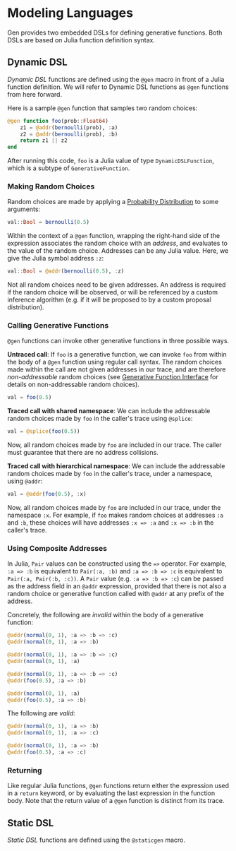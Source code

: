 # Modeling Languages

Gen provides two embedded DSLs for defining generative functions.
Both DSLs are based on Julia function definition syntax.

## Dynamic DSL

*Dynamic DSL* functions are defined using the `@gen` macro in front of a Julia function definition.
We will refer to Dynamic DSL functions as `@gen` functions from here forward.

Here is a sample `@gen` function that samples two random choices:
```julia
@gen function foo(prob::Float64)
    z1 = @addr(bernoulli(prob), :a)
    z2 = @addr(bernoulli(prob), :b)
    return z1 || z2
end
```

After running this code, `foo` is a Julia value of type `DynamicDSLFunction`, which is a subtype of `GenerativeFunction`.

### Making Random Choices

Random choices are made by applying a [Probability Distribution](@ref) to some arguments:
```julia
val::Bool = bernoulli(0.5)
```
Within the context of a `@gen` function, wrapping the right-hand side of the expression associates the random choice with an *address*, and evaluates to the value of the random choice.
Addresses can be any Julia value.
Here, we give the Julia symbol address `:z`:
```julia
val::Bool = @addr(bernoulli(0.5), :z)
```
Not all random choices need to be given addresses.
An address is required if the random choice will be observed, or will be referenced by a custom inference algorithm (e.g. if it will be proposed to by a custom proposal distribution).


### Calling Generative Functions

`@gen` functions can invoke other generative functions in three possible ways.

**Untraced call**:
If `foo` is a generative function, we can invoke `foo` from within the body of a `@gen` function using regular call syntax.
The random choices made within the call are not given addresses in our trace, and are therefore *non-addressable* random choices (see [Generative Function Interface](@ref) for details on non-addressable random choices).
```julia
val = foo(0.5)
```

**Traced call with shared namespace**:
We can include the addressable random choices made by `foo` in the caller's trace using `@splice`:
```julia
val = @splice(foo(0.5))
```
Now, all random choices made by `foo` are included in our trace.
The caller must guarantee that there are no address collisions.

**Traced call with hierarchical namespace**:
We can include the addressable random choices made by `foo` in the caller's trace, under a namespace, using `@addr`:
```julia
val = @addr(foo(0.5), :x)
```
Now, all random choices made by `foo` are included in our trace, under the namespace `:x`.
For example, if `foo` makes random choices at addresses `:a` and `:b`, these choices will have addresses `:x => :a` and `:x => :b` in the caller's trace.

### Using Composite Addresses

In Julia, `Pair` values can be constructed using the `=>` operator.
For example, `:a => :b` is equivalent to `Pair(:a, :b)` and `:a => :b => :c` is equivalent to `Pair(:a, Pair(:b, :c))`.
A `Pair` value (e.g. `:a => :b => :c`) can be passed as the address field in an `@addr` expression, provided that there is not also a random choice or generative function called with `@addr` at any prefix of the address.

Concretely, the following are *invalid* within the body of a generative function:
```julia
@addr(normal(0, 1), :a => :b => :c)
@addr(normal(0, 1), :a => :b)
```
```julia
@addr(normal(0, 1), :a => :b => :c)
@addr(normal(0, 1), :a)
```
```julia
@addr(normal(0, 1), :a => :b => :c)
@addr(foo(0.5), :a => :b)
```
```julia
@addr(normal(0, 1), :a)
@addr(foo(0.5), :a => :b)
```
The following are *valid*:
```julia
@addr(normal(0, 1), :a => :b)
@addr(normal(0, 1), :a => :c)
```
```julia
@addr(normal(0, 1), :a => :b)
@addr(foo(0.5), :a => :c)
```


### Returning

Like regular Julia functions, `@gen` functions return either the expression used in a `return` keyword, or by evaluating the last expression in the function body.
Note that the return value of a `@gen` function is distinct from its trace.


## Static DSL

*Static DSL* functions are defined using the `@staticgen` macro.
